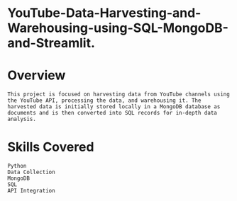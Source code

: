 # YouTube-Data-Harvesting-and-Warehousing-using-SQL-MongoDB-and-Streamlit.

# Overview
    This project is focused on harvesting data from YouTube channels using the YouTube API, processing the data, and warehousing it. The harvested data is initially stored locally in a MongoDB database as documents and is then converted into SQL records for in-depth data analysis. 

# Skills Covered
    Python
    Data Collection
    MongoDB
    SQL
    API Integration
